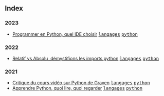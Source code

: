 ## Index

### 2023

* [Programmer en Python, quel IDE choisir](/langages/python/programmer-en-python-quel-ide-choisir) [<kbd>langages</kbd>](/langages) [<kbd>python</kbd>](/langages/python)

### 2022

* [Relatif vs Absolu, démystifions les imports python](/langages/python/relatif-vs-absolu-demystifions-les-imports-python) [<kbd>langages</kbd>](/langages) [<kbd>python</kbd>](/langages/python)

### 2021

* [Critique du cours vidéo sur Python de Graven](/langages/python/critique-du-cours-video-sur-python-de-graven) [<kbd>langages</kbd>](/langages) [<kbd>python</kbd>](/langages/python)
* [Apprendre Python, quoi lire, quoi regarder](/langages/python/apprendre-python-quoi-lire-quoi-regarder) [<kbd>langages</kbd>](/langages) [<kbd>python</kbd>](/langages/python)
